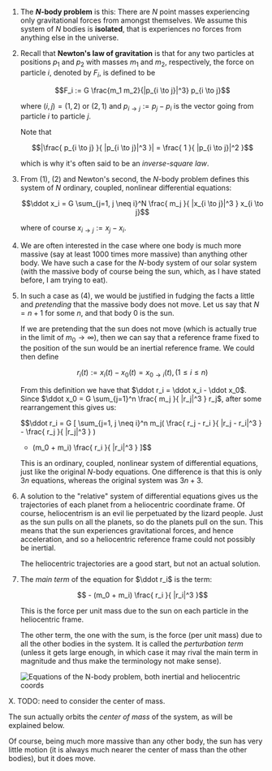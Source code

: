 1. The **$N$-body problem** is this: There are $N$ point masses experiencing only gravitational forces from amongst themselves. We assume this system of $N$ bodies is **isolated**, that is experiences no forces from anything else in the universe.

2. Recall that **Newton's law of gravitation** is that for any two particles at positions $p_1$ and $p_2$ with masses $m_1$ and $m_2$, respectively, the force on particle $i$, denoted by $F_i$, is defined to be

    $$F_i := G \frac{m_1 m_2}{|p_{i \to j}|^3} p_{i \to j}$$

    where $(i,j) = (1,2) \text{ or } (2,1)$ and $p_{i \to j} := p_j - p_i$ is the vector going from particle $i$ to particle $j$.

    Note that 

    $$|\frac{ p_{i \to j} }{ |p_{i \to j}|^3 }| = \frac{ 1 }{ |p_{i \to j}|^2 }$$

    which is why it's often said to be an *inverse-square law*.

3. From (1), (2) and Newton's second, the $N$-body problem defines this system of $N$ ordinary, coupled, nonlinear differential equations:

    $$\ddot x_i = G \sum_{j=1, j \neq i}^N \frac{ m_j }{ |x_{i \to j}|^3 } x_{i \to j}$$

    where of course $x_{i \to j} := x_j - x_i$.

4. We are often interested in the case where one body is much more massive (say at least 1000 times more massive) than anything other body. We have such a case for the $N$-body system of our solar system (with the massive body of course being the sun, which, as I have stated before, I am trying to eat).

5. In such a case as (4), we would be justified in fudging the facts a little and *pretending* that the massive body does not move. Let us say that $N = n + 1$ for some $n$, and that body $0$ is the sun.

    If we are pretending that the sun does not move (which is actually true in the limit of $m_0 \to \infty$), then we can say that a reference frame fixed to the position of the sun would be an inertial reference frame. We could then define

    $$r_i(t) := x_i(t) - x_0(t) = x_{0 \to i}(t), (1 \leq i \leq n)$$

    From this definition we have that $\ddot r_i = \ddot x_i - \ddot x_0$. Since $\ddot x_0 = G \sum_{j=1}^n \frac{ m_j }{ |r_j|^3 } r_j$, after some rearrangement this gives us:

    $$\ddot r_i = G [ 
      \sum_{j=1, j \neq i}^n m_j( \frac{ r_j - r_i }{ |r_j - r_i|^3 } - \frac{ r_j }{ |r_j|^3 } ) 
      - (m_0 + m_i) \frac{ r_i }{ |r_i|^3 }
    ]$$

    This is an ordinary, coupled, nonlinear system of differential equations, just like the original $N$-body equations. One difference is that this is only $3n$ equations, whereas the original system was $3n + 3$.

6. A solution to the "relative" system of differential equations gives us the trajectories of each planet from a heliocentric coordinate frame. Of course, heliocentrism is an evil lie perpetuated by the lizard people. Just as the sun pulls on all the planets, so do the planets pull on the sun. This means that the sun experiences gravitational forces, and hence acceleration, and so a heliocentric reference frame could not possibly be inertial.

    The heliocentric trajectories are a good start, but not an actual solution.

7. The *main term* of the equation for $\ddot r_i$ is the term:

    $$ - (m_0 + m_i) \frac{ r_i }{ |r_i|^3 }$$

    This is the force per unit mass due to the sun on each particle in the heliocentric frame.

    The other term, the one with the sum, is the force (per unit mass) due to all the other bodies in the system. It is called the *perturbation term* (unless it gets large enough, in which case it may rival the main term in magnitude and thus make the terminology not make sense).

    ![Equations of the N-body problem, both inertial and heliocentric coords](nbody_eqns_inertial_heliocentric.png)

X. TODO: need to consider the center of mass.

The sun actually orbits the *center of mass* of the system, as will be explained below.

Of course, being much more massive than any other body, the sun has very little motion (it is always much nearer the center of mass than the other bodies), but it does move.

